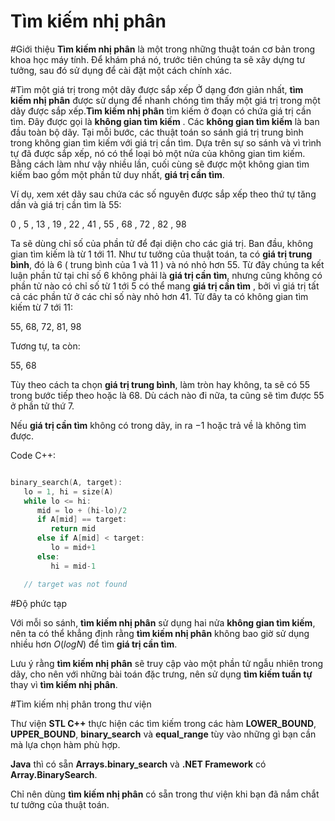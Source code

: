 # Tìm kiếm nhị phân

#Giới thiệu
**Tìm kiếm nhị phân** là một trong những thuật toán cơ bản trong khoa học máy tính. Để khám phá nó, trước tiên chúng ta sẽ xây dựng tư tưởng, sau đó sử dụng để cài đặt một cách chính xác.

#Tìm một giá trị trong một dãy được sắp xếp
Ở dạng đơn giản nhất, **tìm kiếm nhị phân** được sử dụng để nhanh chóng tìm thấy một giá trị trong một dãy được sắp xếp.**Tìm kiếm nhị phân** tìm kiếm ở đoạn có chứa giá trị cần tìm. Đây được gọi là **không gian tìm kiếm** . Các **không gian tìm kiếm** là ban đầu toàn bộ dãy. Tại mỗi bước, các thuật toán so sánh giá trị trung bình trong không gian tìm kiếm với giá trị cần tìm. Dựa trên sự so sánh và vì trình tự đã được sắp xếp, nó có thể loại bỏ một nửa của không gian tìm kiếm. Bằng cách làm như vậy nhiều lần, cuối cùng sẽ được một không gian tìm kiếm bao gồm một phần tử duy nhất, **giá trị cần tìm**.

Ví dụ, xem xét dãy sau chứa các số nguyên được sắp xếp theo thứ tự tăng dần và giá trị cần tìm là 55:

$0$ , $5$ , $13$ , $19$ , $22$ , $41$ , $55$ , $68$ , $72$ , $82$ , $98$

Ta sẽ dùng chỉ số của phần tử để đại diện cho các giá trị. Ban đầu, không gian tìm kiếm là từ $1$ tới $11$. Như tư tưởng của thuật toán, ta có **giá trị trung bình**, đó là $6$ ( trung bình của $1$ và $11$ ) và nó nhỏ hơn $55$. Từ đây chúng ta kết luận phần tử tại chỉ số 6 không phải là **giá trị cần tìm**, nhưng cũng không có phần tử nào có chỉ số từ $1$ tới $5$ có thể mang **giá trị cần tìm** , bởi vì giá trị tất cả các phần tử ở các chỉ số này nhỏ hơn 41. Từ đây ta có không gian tìm kiếm từ $7$ tới $11$:

$55$, $68$, $72$, $81$, $98$

Tương tự, ta còn:

$55$, $68$

Tùy theo cách ta chọn **giá trị trung bình**, làm tròn hay không, ta sẽ có $55$ trong bước tiếp theo hoặc là $68$. Dù cách nào đi nữa, ta cũng sẽ tìm được $55$ ở phần tử thứ $7$.

Nếu **giá trị cần tìm** không có trong dãy, in ra $-1$ hoặc trả về là không tìm được.

Code C++:

```cpp

binary_search(A, target):
   lo = 1, hi = size(A)
   while lo <= hi:
      mid = lo + (hi-lo)/2
      if A[mid] == target:
         return mid
      else if A[mid] < target:
         lo = mid+1
      else:
         hi = mid-1

   // target was not found

```

#Độ phức tạp

Với mỗi so sánh, **tìm kiếm nhị phân** sử dụng hai nửa **không gian tìm kiếm**, nên ta có thể khẳng định rằng **tìm kiếm nhị phân**  không bao giờ sử dụng nhiều hơn $O(logN)$ để tìm **giá trị cần tìm**.

Lưu ý rằng **tìm kiếm nhị phân** sẽ truy cập vào một phần tử ngẫu nhiên trong dãy, cho nên với những bài toán đặc trưng, nên sử dụng **tìm kiếm tuần tự** thay vì **tìm kiếm nhị phân**.

#Tìm kiếm nhị phân trong thư viện

Thư viện **STL C++** thực hiện các tìm kiếm trong các hàm **LOWER_BOUND**, **UPPER_BOUND**, **binary_search** và **equal_range** tùy vào những gì bạn cần mà lựa chọn hàm phù hợp.

**Java** thì có sẵn **Arrays.binary_search** và **.NET Framework** có **Array.BinarySearch**.

Chỉ nên dùng **tìm kiếm nhị phân** có sẵn trong thư viện khi bạn đã nắm chắt tư tưởng của thuật toán.
